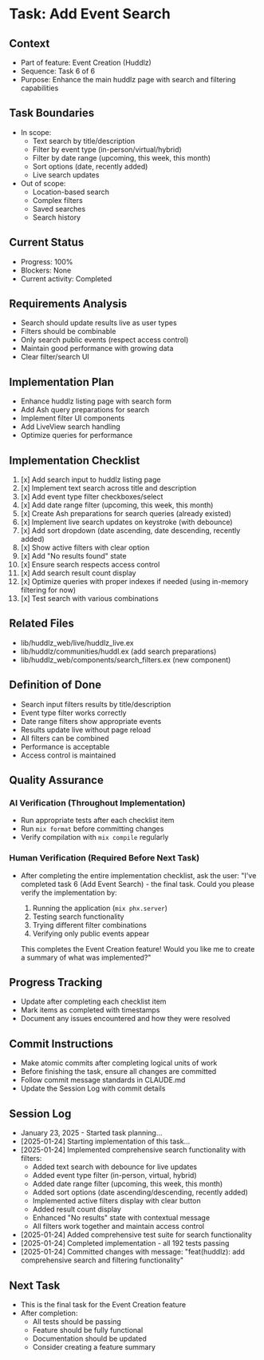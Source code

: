 # Task: Add Event Search

## Context
- Part of feature: Event Creation (Huddlz)
- Sequence: Task 6 of 6
- Purpose: Enhance the main huddlz page with search and filtering capabilities

## Task Boundaries
- In scope: 
  - Text search by title/description
  - Filter by event type (in-person/virtual/hybrid)
  - Filter by date range (upcoming, this week, this month)
  - Sort options (date, recently added)
  - Live search updates
- Out of scope: 
  - Location-based search
  - Complex filters
  - Saved searches
  - Search history

## Current Status
- Progress: 100%
- Blockers: None
- Current activity: Completed

## Requirements Analysis
- Search should update results live as user types
- Filters should be combinable
- Only search public events (respect access control)
- Maintain good performance with growing data
- Clear filter/search UI

## Implementation Plan
- Enhance huddlz listing page with search form
- Add Ash query preparations for search
- Implement filter UI components
- Add LiveView search handling
- Optimize queries for performance

## Implementation Checklist
1. [x] Add search input to huddlz listing page
2. [x] Implement text search across title and description
3. [x] Add event type filter checkboxes/select
4. [x] Add date range filter (upcoming, this week, this month)
5. [x] Create Ash preparations for search queries (already existed)
6. [x] Implement live search updates on keystroke (with debounce)
7. [x] Add sort dropdown (date ascending, date descending, recently added)
8. [x] Show active filters with clear option
9. [x] Add "No results found" state
10. [x] Ensure search respects access control
11. [x] Add search result count display
12. [x] Optimize queries with proper indexes if needed (using in-memory filtering for now)
13. [x] Test search with various combinations

## Related Files
- lib/huddlz_web/live/huddlz_live.ex
- lib/huddlz/communities/huddl.ex (add search preparations)
- lib/huddlz_web/components/search_filters.ex (new component)

## Definition of Done
- Search input filters results by title/description
- Event type filter works correctly
- Date range filters show appropriate events
- Results update live without page reload
- All filters can be combined
- Performance is acceptable
- Access control is maintained

## Quality Assurance

### AI Verification (Throughout Implementation)
- Run appropriate tests after each checklist item
- Run `mix format` before committing changes
- Verify compilation with `mix compile` regularly

### Human Verification (Required Before Next Task)
- After completing the entire implementation checklist, ask the user:
  "I've completed task 6 (Add Event Search) - the final task. Could you please verify the implementation by:
   1. Running the application (`mix phx.server`)
   2. Testing search functionality
   3. Trying different filter combinations
   4. Verifying only public events appear
   
   This completes the Event Creation feature! Would you like me to create a summary of what was implemented?"

## Progress Tracking
- Update after completing each checklist item
- Mark items as completed with timestamps
- Document any issues encountered and how they were resolved

## Commit Instructions
- Make atomic commits after completing logical units of work
- Before finishing the task, ensure all changes are committed
- Follow commit message standards in CLAUDE.md
- Update the Session Log with commit details

## Session Log
- January 23, 2025 - Started task planning...
- [2025-01-24] Starting implementation of this task...
- [2025-01-24] Implemented comprehensive search functionality with filters:
  - Added text search with debounce for live updates
  - Added event type filter (in-person, virtual, hybrid)
  - Added date range filter (upcoming, this week, this month)
  - Added sort options (date ascending/descending, recently added)
  - Implemented active filters display with clear button
  - Added result count display
  - Enhanced "No results" state with contextual message
  - All filters work together and maintain access control
- [2025-01-24] Added comprehensive test suite for search functionality
- [2025-01-24] Completed implementation - all 192 tests passing
- [2025-01-24] Committed changes with message: "feat(huddlz): add comprehensive search and filtering functionality"

## Next Task
- This is the final task for the Event Creation feature
- After completion:
  - All tests should be passing
  - Feature should be fully functional
  - Documentation should be updated
  - Consider creating a feature summary